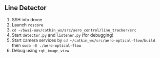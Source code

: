 ## Line Detector

1. SSH into drone
2. Launch `roscore`
3. `cd ~/bwsi-uav/catkin_ws/src/aero_control/line_tracker/src`
4. Start `detector.py` and `listener.py` (for debugging)
5. Start camera services by `cd ~/catkin_ws/src/aero-optical-flow/build` then `sudo -E ./aero-optical-flow`
6. Debug using `rqt_image_view`
